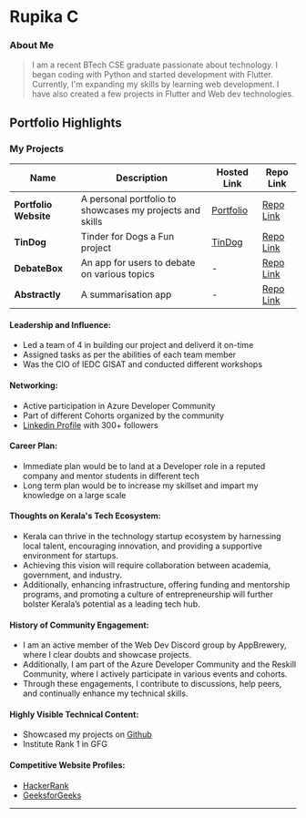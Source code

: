 
# Rupika C

### About Me

>I am a recent BTech CSE graduate passionate about technology. I began coding with Python and started development with Flutter. 
Currently, I'm expanding my skills by learning web development. I have also created a few projects in Flutter and Web dev technologies.



## Portfolio Highlights

### My Projects

| Name                | Description                                                               | Hosted Link                              | Repo Link                                                      |
|---------------------|---------------------------------------------------------------------------|------------------------------------------|----------------------------------------------------------------|
| **Portfolio Website**  | A personal portfolio to showcases my projects and skills                                              | [Portfolio](https://rupika14.github.io/Portfolio/)   |      [Repo Link](https://github.com/rupika14/Portfolio)          |
| **TinDog**  | Tinder for Dogs a Fun project                                            | [TinDog](https://rupika14.github.io/TinDog/)    | [Repo Link](https://github.com/rupika14/TinDog)             |
| **DebateBox**  | An app for users to debate on various topics |  - | [Repo Link](https://github.com/rupika14/debate_box) |
| **Abstractly**  | A summarisation app |-| [Repo Link](https://github.com/rupika14/abstractly1.0) |

#### Leadership and Influence:

- Led a team of 4 in building our project and deliverd it on-time
- Assigned tasks as per the abilities of each team member
- Was the CIO of IEDC GISAT and conducted different workshops

#### Networking:

- Active participation in Azure Developer Community
- Part of different Cohorts organized by the community
- [Linkedin Profile](https://www.linkedin.com/in/rupika-c-a6663124b/) with 300+ followers
#### Career Plan:

- Immediate plan would be to land at a Developer role in a reputed company and mentor students in different tech
- Long term plan would be to increase my skillset and impart my knowledge on a large scale

#### Thoughts on Kerala's Tech Ecosystem:

- Kerala can thrive in the technology startup ecosystem by harnessing local talent, encouraging innovation, and providing a supportive environment for startups.
- Achieving this vision will require collaboration between academia, government, and industry.
- Additionally, enhancing infrastructure, offering funding and mentorship programs, and promoting a culture of entrepreneurship will further bolster Kerala’s potential as a leading tech hub.


#### History of Community Engagement:

-  I am an active member of the Web Dev Discord group by AppBrewery, where I clear doubts and showcase projects.
-  Additionally, I am part of the Azure Developer Community and the Reskill Community, where I actively participate in various events and cohorts.
-  Through these engagements, I contribute to discussions, help peers, and continually enhance my technical skills.

#### Highly Visible Technical Content:

- Showcased my projects on [Github](https://github.com/rupika14)
- Institute Rank 1 in GFG


#### Competitive Website Profiles:

- [HackerRank](https://www.hackerrank.com/profile/rupikac145)
- [GeeksforGeeks](https://www.geeksforgeeks.org/user/rupikac/)




---
